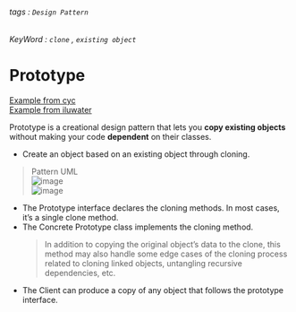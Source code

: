###### tags : `Design Pattern`

###### KeyWord : `clone` , `existing object` 
# Prototype 

[Example from cyc](https://github.com/CyC2018/CS-Notes/blob/master/notes/%E8%AE%BE%E8%AE%A1%E6%A8%A1%E5%BC%8F%20-%20%E5%8E%9F%E5%9E%8B%E6%A8%A1%E5%BC%8F.md)   
[Example from iluwater](https://github.com/iluwatar/java-design-patterns/tree/master/prototype)  

Prototype is a creational design pattern that lets you **copy existing objects** without making your code **dependent** on their classes.  
- Create an object based on an existing object through cloning.  

> Pattern UML  
> ![image](https://user-images.githubusercontent.com/68631186/126876489-6ed3ce95-b8b5-4e13-bd5f-45a6609b70cc.png)   
> ![image](https://user-images.githubusercontent.com/68631186/126876603-d9e916e2-e589-4c67-9ce3-d1927cee5422.png)  

- The Prototype interface declares the cloning methods. In most cases, it’s a single clone method. 
- The Concrete Prototype class implements the cloning method. 
  > In addition to copying the original object’s data to the clone, this method may also handle some edge cases of the cloning process related to cloning linked objects, untangling recursive dependencies, etc.
- The Client can produce a copy of any object that follows the prototype interface.
